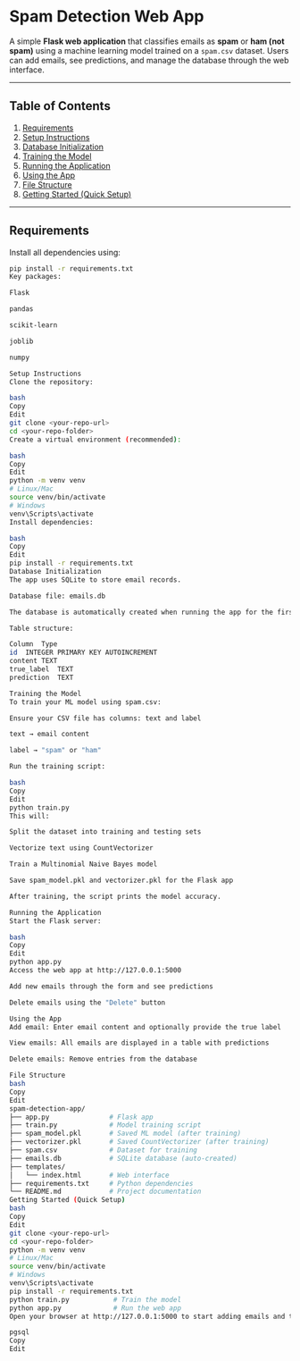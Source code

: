 # Spam Detection Web App

A simple **Flask web application** that classifies emails as **spam** or **ham (not spam)** using a machine learning model trained on a `spam.csv` dataset. Users can add emails, see predictions, and manage the database through the web interface.

---

## Table of Contents

1. [Requirements](#requirements)  
2. [Setup Instructions](#setup-instructions)  
3. [Database Initialization](#database-initialization)  
4. [Training the Model](#training-the-model)  
5. [Running the Application](#running-the-application)  
6. [Using the App](#using-the-app)  
7. [File Structure](#file-structure)  
8. [Getting Started (Quick Setup)](#getting-started-quick-setup)  

---

## Requirements

Install all dependencies using:

```bash
pip install -r requirements.txt
Key packages:

Flask

pandas

scikit-learn

joblib

numpy

Setup Instructions
Clone the repository:

bash
Copy
Edit
git clone <your-repo-url>
cd <your-repo-folder>
Create a virtual environment (recommended):

bash
Copy
Edit
python -m venv venv
# Linux/Mac
source venv/bin/activate
# Windows
venv\Scripts\activate
Install dependencies:

bash
Copy
Edit
pip install -r requirements.txt
Database Initialization
The app uses SQLite to store email records.

Database file: emails.db

The database is automatically created when running the app for the first time.

Table structure:

Column	Type
id	INTEGER PRIMARY KEY AUTOINCREMENT
content	TEXT
true_label	TEXT
prediction	TEXT

Training the Model
To train your ML model using spam.csv:

Ensure your CSV file has columns: text and label

text → email content

label → "spam" or "ham"

Run the training script:

bash
Copy
Edit
python train.py
This will:

Split the dataset into training and testing sets

Vectorize text using CountVectorizer

Train a Multinomial Naive Bayes model

Save spam_model.pkl and vectorizer.pkl for the Flask app

After training, the script prints the model accuracy.

Running the Application
Start the Flask server:

bash
Copy
Edit
python app.py
Access the web app at http://127.0.0.1:5000

Add new emails through the form and see predictions

Delete emails using the "Delete" button

Using the App
Add email: Enter email content and optionally provide the true label

View emails: All emails are displayed in a table with predictions

Delete emails: Remove entries from the database

File Structure
bash
Copy
Edit
spam-detection-app/
├── app.py               # Flask app
├── train.py             # Model training script
├── spam_model.pkl       # Saved ML model (after training)
├── vectorizer.pkl       # Saved CountVectorizer (after training)
├── spam.csv             # Dataset for training
├── emails.db            # SQLite database (auto-created)
├── templates/
│   └── index.html       # Web interface
├── requirements.txt     # Python dependencies
└── README.md            # Project documentation
Getting Started (Quick Setup)
bash
Copy
Edit
git clone <your-repo-url>
cd <your-repo-folder>
python -m venv venv
# Linux/Mac
source venv/bin/activate
# Windows
venv\Scripts\activate
pip install -r requirements.txt
python train.py           # Train the model
python app.py             # Run the web app
Open your browser at http://127.0.0.1:5000 to start adding emails and testing spam predictions.

pgsql
Copy
Edit
